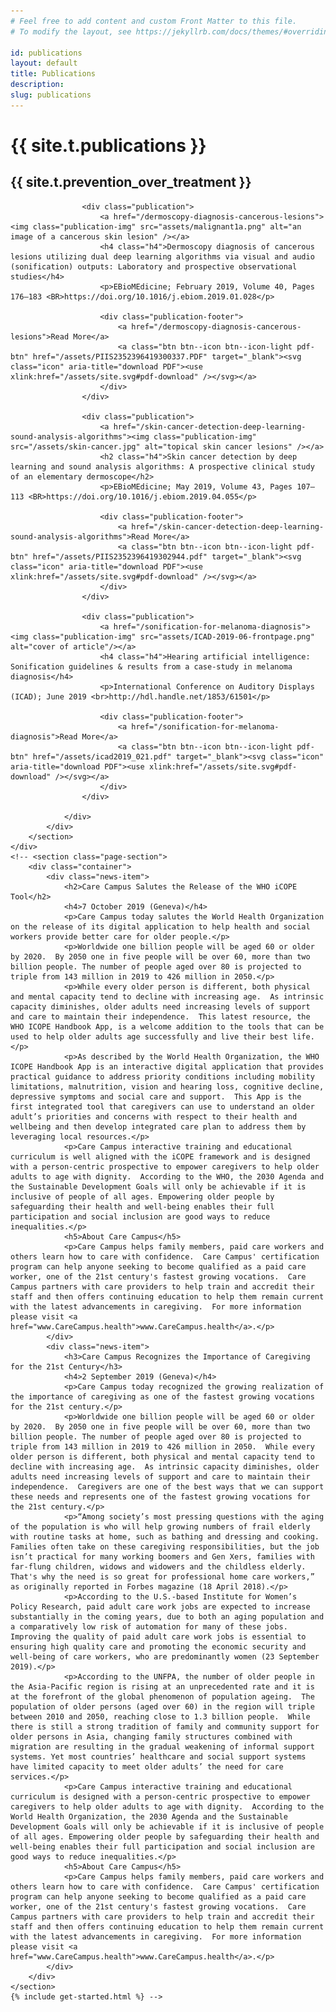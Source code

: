 ```yaml
---
# Feel free to add content and custom Front Matter to this file.
# To modify the layout, see https://jekyllrb.com/docs/themes/#overriding-theme-defaults

id: publications
layout: default
title: Publications
description: 
slug: publications
---
```

<!-- <div id="player" data-plyr-provider="vimeo" data-plyr-embed-id="331429597" data-vimeo-responsive="true" data-vimeo-autplay="true"></div> -->
<div class="page-header">
    <div class="page-header__content container">
        <h1 class="h5 page-label">{{ site.t.publications }}</h1>
        <h2 class="h1 page-title">{{ site.t.prevention_over_treatment }}</h2>
    </div>
</div>
<article class="page-content">  
    <div class="container">
        <section class="page-section">
            <div class="panel">
                <div class="publications">
                    
                    <div class="publication">
                        <a href="/dermoscopy-diagnosis-cancerous-lesions"><img class="publication-img" src="assets/malignant1a.png" alt="an image of a cancerous skin lesion" /></a>
                        <h4 class="h4">Dermoscopy diagnosis of cancerous lesions utilizing dual deep learning algorithms via visual and audio (sonification) outputs: Laboratory and prospective observational studies</h4>
                        <p>EBioMEdicine; February 2019, Volume 40, Pages 176–183 <BR>https://doi.org/10.1016/j.ebiom.2019.01.028</p> 

                        <div class="publication-footer">
                            <a href="/dermoscopy-diagnosis-cancerous-lesions">Read More</a>
                            <a class="btn btn--icon btn--icon-light pdf-btn" href="/assets/PIIS2352396419300337.PDF" target="_blank"><svg class="icon" aria-title="download PDF"><use xlink:href="/assets/site.svg#pdf-download" /></svg></a>
                        </div>
                    </div>
                    
                    <div class="publication">
                        <a href="/skin-cancer-detection-deep-learning-sound-analysis-algorithms"><img class="publication-img" src="/assets/skin-cancer.jpg" alt="topical skin cancer lesions" /></a>
                        <h2 class="h4">Skin cancer detection by deep learning and sound analysis algorithms: A prospective clinical study of an elementary dermoscope</h2>
                        <p>EBioMEdicine; May 2019, Volume 43, Pages 107–113 <BR>https://doi.org/10.1016/j.ebiom.2019.04.055</p> 

                        <div class="publication-footer">
                            <a href="/skin-cancer-detection-deep-learning-sound-analysis-algorithms">Read More</a>
                            <a class="btn btn--icon btn--icon-light pdf-btn" href="/assets/PIIS2352396419302944.pdf" target="_blank"><svg class="icon" aria-title="download PDF"><use xlink:href="/assets/site.svg#pdf-download" /></svg></a>
                        </div>
                    </div>
                    
                    <div class="publication">
                        <a href="/sonification-for-melanoma-diagnosis"><img class="publication-img" src="assets/ICAD-2019-06-frontpage.png" alt="cover of article"/></a>
                        <h4 class="h4">Hearing artificial intelligence: Sonification guidelines & results from a case-study in melanoma diagnosis</h4>
                        <p>International Conference on Auditory Displays (ICAD); June 2019 <br>http://hdl.handle.net/1853/61501</p> 

                        <div class="publication-footer">
                            <a href="/sonification-for-melanoma-diagnosis">Read More</a>
                            <a class="btn btn--icon btn--icon-light pdf-btn" href="/assets/icad2019_021.pdf" target="_blank"><svg class="icon" aria-title="download PDF"><use xlink:href="/assets/site.svg#pdf-download" /></svg></a>
                        </div>
                    </div>
                    
                </div>
            </div>
        </section>
    </div>
    <!-- <section class="page-section">
        <div class="container">
            <div class="news-item">
                <h2>Care Campus Salutes the Release of the WHO iCOPE Tool</h2>
                <h4>7 October 2019 (Geneva)</h4>
                <p>Care Campus today salutes the World Health Organization on the release of its digital application to help health and social workers provide better care for older people.</p>
                <p>Worldwide one billion people will be aged 60 or older by 2020.  By 2050 one in five people will be over 60, more than two billion people. The number of people aged over 80 is projected to triple from 143 million in 2019 to 426 million in 2050.</p>
                <p>While every older person is different, both physical and mental capacity tend to decline with increasing age.  As intrinsic capacity diminishes, older adults need increasing levels of support and care to maintain their independence.  This latest resource, the WHO ICOPE Handbook App, is a welcome addition to the tools that can be used to help older adults age successfully and live their best life.</p>
                <p>As described by the World Health Organization, the WHO ICOPE Handbook App is an interactive digital application that provides practical guidance to address priority conditions including mobility limitations, malnutrition, vision and hearing loss, cognitive decline, depressive symptoms and social care and support.  This App is the first integrated tool that caregivers can use to understand an older adult’s priorities and concerns with respect to their health and wellbeing and then develop integrated care plan to address them by leveraging local resources.</p>
                <p>Care Campus interactive training and educational curriculum is well aligned with the iCOPE framework and is designed with a person-centric prospective to empower caregivers to help older adults to age with dignity.  According to the WHO, the 2030 Agenda and the Sustainable Development Goals will only be achievable if it is inclusive of people of all ages. Empowering older people by safeguarding their health and well-being enables their full participation and social inclusion are good ways to reduce inequalities.</p>
                <h5>About Care Campus</h5>
                <p>Care Campus helps family members, paid care workers and others learn how to care with confidence.  Care Campus' certification program can help anyone seeking to become qualified as a paid care worker, one of the 21st century's fastest growing vocations.  Care Campus partners with care providers to help train and accredit their staff and then offers continuing education to help them remain current with the latest advancements in caregiving.  For more information please visit <a href="www.CareCampus.health">www.CareCampus.health</a>.</p>
            </div>
            <div class="news-item">
                <h3>Care Campus Recognizes the Importance of Caregiving for the 21st Century</h3>
                <h4>2 September 2019 (Geneva)</h4>
                <p>Care Campus today recognized the growing realization of the importance of caregiving as one of the fastest growing vocations for the 21st century.</p>
                <p>Worldwide one billion people will be aged 60 or older by 2020.  By 2050 one in five people will be over 60, more than two billion people. The number of people aged over 80 is projected to triple from 143 million in 2019 to 426 million in 2050.  While every older person is different, both physical and mental capacity tend to decline with increasing age.  As intrinsic capacity diminishes, older adults need increasing levels of support and care to maintain their independence.  Caregivers are one of the best ways that we can support these needs and represents one of the fastest growing vocations for the 21st century.</p>
                <p>“Among society’s most pressing questions with the aging of the population is who will help growing numbers of frail elderly with routine tasks at home, such as bathing and dressing and cooking. Families often take on these caregiving responsibilities, but the job isn’t practical for many working boomers and Gen Xers, families with far-flung children, widows and widowers and the childless elderly. That's why the need is so great for professional home care workers,” as originally reported in Forbes magazine (18 April 2018).</p>
                <p>According to the U.S.-based Institute for Women’s Policy Research, paid adult care work jobs are expected to increase substantially in the coming years, due to both an aging population and a comparatively low risk of automation for many of these jobs.  Improving the quality of paid adult care work jobs is essential to ensuring high quality care and promoting the economic security and well-being of care workers, who are predominantly women (23 September 2019).</p>
                <p>According to the UNFPA, the number of older people in the Asia-Pacific region is rising at an unprecedented rate and it is at the forefront of the global phenomenon of population ageing.  The population of older persons (aged over 60) in the region will triple between 2010 and 2050, reaching close to 1.3 billion people.  While there is still a strong tradition of family and community support for older persons in Asia, changing family structures combined with migration are resulting in the gradual weakening of informal support systems. Yet most countries’ healthcare and social support systems have limited capacity to meet older adults’ the need for care services.</p>
                <p>Care Campus interactive training and educational curriculum is designed with a person-centric prospective to empower caregivers to help older adults to age with dignity.  According to the World Health Organization, the 2030 Agenda and the Sustainable Development Goals will only be achievable if it is inclusive of people of all ages. Empowering older people by safeguarding their health and well-being enables their full participation and social inclusion are good ways to reduce inequalities.</p>
                <h5>About Care Campus</h5>
                <p>Care Campus helps family members, paid care workers and others learn how to care with confidence.  Care Campus' certification program can help anyone seeking to become qualified as a paid care worker, one of the 21st century's fastest growing vocations.  Care Campus partners with care providers to help train and accredit their staff and then offers continuing education to help them remain current with the latest advancements in caregiving.  For more information please visit <a href="www.CareCampus.health">www.CareCampus.health</a>.</p>
            </div>
        </div>
    </section>
    {% include get-started.html %} -->
</article>
